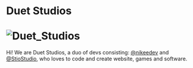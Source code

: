 # Duet Studios <br><br> ![Duet_Studios](https://user-images.githubusercontent.com/69197950/184644446-b2e8d838-9254-4a18-b9c2-2793d1ce9d11.png)

Hi! We are Duet Studios, a duo of devs consisting: [@nikeedev](https://github.com/nikeedev) and [@StioStudio](https://github.com/StioStudio), who loves to code and create website, games and software.


